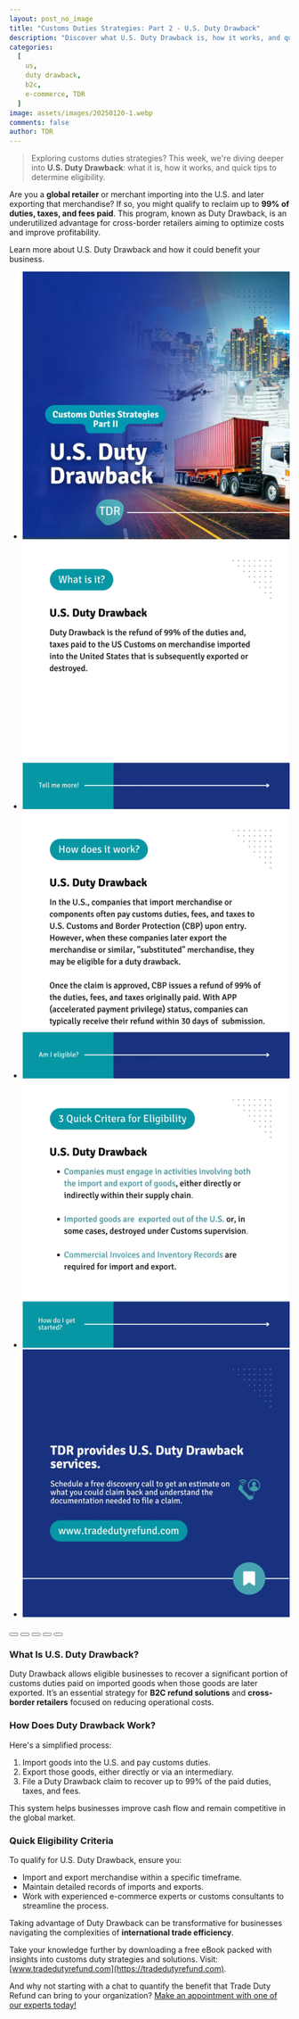 ```yaml
---
layout: post_no_image
title: "Customs Duties Strategies: Part 2 - U.S. Duty Drawback"
description: "Discover what U.S. Duty Drawback is, how it works, and quick eligibility criteria for global retailers importing and exporting merchandise."
categories:
  [
    us,
    duty drawback,
    b2c,
    e-commerce, TDR
  ]
image: assets/images/20250120-1.webp
comments: false
author: TDR
---
```


> Exploring customs duties strategies? This week, we're diving deeper into **U.S. Duty Drawback**: what it is, how it works, and quick tips to determine eligibility.

Are you a **global retailer** or merchant importing into the U.S. and later exporting that merchandise? If so, you might qualify to reclaim up to **99% of duties, taxes, and fees paid**. This program, known as Duty Drawback, is an underutilized advantage for cross-border retailers aiming to optimize costs and improve profitability.

Learn more about U.S. Duty Drawback and how it could benefit your business.

<div class="glide">
  <div class="glide__track" data-glide-el="track">
    <ul class="glide__slides">
      <li class="glide__slide"><img src="/assets/images/20250120-2.webp"></li>
      <li class="glide__slide"><img src="/assets/images/20250120-3.webp"></li>
      <li class="glide__slide"><img src="/assets/images/20250120-4.webp"></li>
      <li class="glide__slide"><img src="/assets/images/20250120-5.webp"></li>
      <li class="glide__slide"><img src="/assets/images/20250120-6.webp"></li>
    </ul>
  </div>
  <div class="glide__bullets" data-glide-el="controls[nav]">
    <button class="glide__bullet" data-glide-dir="=0"></button>
    <button class="glide__bullet" data-glide-dir="=1"></button>
    <button class="glide__bullet" data-glide-dir="=2"></button>
    <button class="glide__bullet" data-glide-dir="=3"></button>
    <button class="glide__bullet" data-glide-dir="=4"></button>
  </div>
</div>



### What Is U.S. Duty Drawback?  
Duty Drawback allows eligible businesses to recover a significant portion of customs duties paid on imported goods when those goods are later exported. It’s an essential strategy for **B2C refund solutions** and **cross-border retailers** focused on reducing operational costs.

### How Does Duty Drawback Work?  
Here's a simplified process:  
1. Import goods into the U.S. and pay customs duties.  
2. Export those goods, either directly or via an intermediary.  
3. File a Duty Drawback claim to recover up to 99% of the paid duties, taxes, and fees.

This system helps businesses improve cash flow and remain competitive in the global market.

### Quick Eligibility Criteria  
To qualify for U.S. Duty Drawback, ensure you:  
- Import and export merchandise within a specific timeframe.  
- Maintain detailed records of imports and exports.  
- Work with experienced e-commerce experts or customs consultants to streamline the process.

Taking advantage of Duty Drawback can be transformative for businesses navigating the complexities of **international trade efficiency**.

Take your knowledge further by downloading a free eBook packed with insights into customs duty strategies and solutions. Visit: [www.tradedutyrefund.com](https://tradedutyrefund.com).  

And why not starting with a chat to quantify the benefit that Trade Duty Refund can bring to your organization? [Make an appointment with one of our experts today!](https://tradedutyrefund.com/make-an-appointment.html)


<script src="https://cdnjs.cloudflare.com/ajax/libs/Glide.js/3.2.0/glide.min.js" integrity="sha512-IkLiryZhI6G4pnA3bBZzYCT9Ewk87U4DGEOz+TnRD3MrKqaUitt+ssHgn2X/sxoM7FxCP/ROUp6wcxjH/GcI5Q==" crossorigin="anonymous" referrerpolicy="no-referrer"></script>
<link rel="stylesheet" href="https://cdnjs.cloudflare.com/ajax/libs/Glide.js/3.2.0/css/glide.core.min.css" integrity="sha512-YQlbvfX5C6Ym6fTUSZ9GZpyB3F92hmQAZTO5YjciedwAaGRI9ccNs4iw2QTCJiSPheUQZomZKHQtuwbHkA9lgw==" crossorigin="anonymous" referrerpolicy="no-referrer" />
<link rel="stylesheet" href="https://cdnjs.cloudflare.com/ajax/libs/Glide.js/3.2.0/css/glide.theme.min.css" integrity="sha512-wCwx+DYp8LDIaTem/rpXubV/C1WiNRsEVqoztV0NZm8tiTvsUeSlA/Uz02VTGSiqfzAHD4RnqVoevMcRZgYEcQ==" crossorigin="anonymous" referrerpolicy="no-referrer" />

<script>new Glide('.glide').mount()</script>
